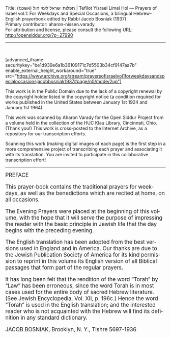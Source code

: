 <html>
<head></head>
<body>
Title: תפלות ישראל לימי חול (אשכנז)‏ | Tefilot Yisrael Limei Ḥol — Prayers of Israel vol.1: For Weekdays and Special Occasions, a bilingual Hebrew-English prayerbook edited by Rabbi Jacob Bosniak (1937)<br />
Primary contributor: aharon-nissen.varady<br />
For attribution and license, please consult the following URL: <a href="http://opensiddur.org/?p=27990">http://opensiddur.org/?p=27990</a>
<p />
<hr />

&nbsp;

[advanced_iframe securitykey="be1d939e6a1b36109171c7d5503b34cf9147aa7b" enable_external_height_workaround="true" src="https://www.archive.org/stream/prayersofisraelvol1forweekdaysandspecialoccasionsjacobbosniak1937#page/n0/mode/2up"]

This work is in the Public Domain due to the lack of a copyright renewal by the copyright holder listed in the copyright notice (a condition required for works published in the United States between January 1st 1924 and January 1st 1964).

This work was scanned by Aharon Varady for the Open Siddur Project from a volume held in the collection of the HUC Klau Library, Cincinnati, Ohio. (Thank you!) This work is cross-posted to the Internet Archive, as a repository for our transcription efforts.

Scanning this work (making digital images of each page) is the first step in a more comprehensive project of transcribing each prayer and associating it with its translation. You are invited to participate in this collaborative transcription effort!

<hr />

<div class="english" lang="en" style="font-size: 1.2em;">
PREFACE 


This prayer-book contains the traditional prayers for week-days, as well as the benedictions which are recited at home, on all occasions. 

The Evening Prayers were placed at the beginning of this volume, with the hope that it will serve the purpose of impressing the reader with the basic principle in Jewish life that the day begins with the preceding evening. 

The English translation has been adopted from the best versions used in England and in America. Our thanks are due to the Jewish Publication Society of America for its kind permission to reprint in this volume its English version of all Biblical passages that form part of the regular prayers. 

It has long been felt that the rendition of the word “Torah” by “Law” has been erroneous, since the word Torah is in most cases used for the entire body of sacred Hebrew literature. (See Jewish Encyclopedia, Vol. XII, p. 196c.) Hence the word “Torah” is used in the English translation; and the interested reader who is not acquainted with the Hebrew will find its definition in any standard dictionary. 


JACOB BOSNIAK, 
Brooklyn, N. Y., 
Tishre 5697-1936 
</div>

&nbsp;
</body>
</html>